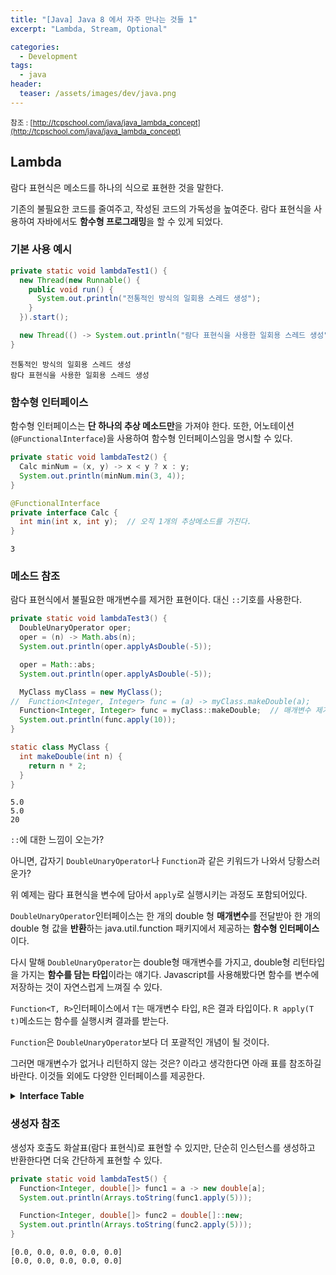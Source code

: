 ```yaml
---
title: "[Java] Java 8 에서 자주 만나는 것들 1"
excerpt: "Lambda, Stream, Optional"

categories:
  - Development
tags:
  - java
header:
  teaser: /assets/images/dev/java.png
---
```


<small>참조 : [http://tcpschool.com/java/java_lambda_concept](http://tcpschool.com/java/java_lambda_concept)</small>

## Lambda

람다 표현식은 메소드를 하나의 식으로 표현한 것을 말한다.

기존의 불필요한 코드를 줄여주고, 작성된 코드의 가독성을 높여준다. 람다 표현식을 사용하여 자바에서도 **함수형 프로그래밍**을 할 수 있게 되었다.

### 기본 사용 예시

```java
private static void lambdaTest1() {
  new Thread(new Runnable() {
    public void run() {
      System.out.println("전통적인 방식의 일회용 스레드 생성");
    }
  }).start();

  new Thread(() -> System.out.println("람다 표현식을 사용한 일회용 스레드 생성")).start();
}
```

```
전통적인 방식의 일회용 스레드 생성
람다 표현식을 사용한 일회용 스레드 생성
```

### 함수형 인터페이스

함수형 인터페이스는 **단 하나의 추상 메소드만**을 가져야 한다. 또한, 어노테이션(`@FunctionalInterface`)을 사용하여 함수형 인터페이스임을 명시할 수 있다.

```java
private static void lambdaTest2() {
  Calc minNum = (x, y) -> x < y ? x : y;
  System.out.println(minNum.min(3, 4));
}

@FunctionalInterface
private interface Calc {
  int min(int x, int y);  // 오직 1개의 추상메소드를 가진다.
}
```

```shell
3
```

### 메소드 참조

람다 표현식에서 불필요한 매개변수를 제거한 표현이다. 대신 `::`기호를 사용한다.

```java
private static void lambdaTest3() {
  DoubleUnaryOperator oper;
  oper = (n) -> Math.abs(n);
  System.out.println(oper.applyAsDouble(-5));

  oper = Math::abs;
  System.out.println(oper.applyAsDouble(-5));

  MyClass myClass = new MyClass();
//  Function<Integer, Integer> func = (a) -> myClass.makeDouble(a);
  Function<Integer, Integer> func = myClass::makeDouble;  // 매개변수 제거
  System.out.println(func.apply(10));
}

static class MyClass {
  int makeDouble(int n) {
    return n * 2;
  }
}
```

```shell
5.0
5.0
20
```

`::`에 대한 느낌이 오는가?

아니면, 갑자기 `DoubleUnaryOperator`나 `Function`과 같은 키워드가 나와서 당황스러운가?

위 예제는 람다 표현식을 변수에 담아서 `apply`로 실행시키는 과정도 포함되어있다.

`DoubleUnaryOperator`인터페이스는 한 개의 double 형 **매개변수**를 전달받아 한 개의 double 형 값을 **반환**하는 java.util.function 패키지에서 제공하는 **함수형 인터페이스**이다.

다시 말해 `DoubleUnaryOperator`는 double형 매개변수를 가지고, double형 리턴타입을 가지는 **함수를 담는 타입**이라는 얘기다. Javascript를 사용해봤다면 함수를 변수에 저장하는 것이 자연스럽게 느껴질 수 있다.

`Function<T, R>`인터페이스에서 `T`는 매개변수 타입, `R`은 결과 타입이다. `R apply(T t)`메소드는 함수를 실행시켜 결과를 받는다.

`Function`은 `DoubleUnaryOperator`보다 더 포괄적인 개념이 될 것이다.

그러면 매개변수가 없거나 리턴하지 않는 것은? 이라고 생각한다면 아래 표를 참조하길 바란다. 이것들 외에도 다양한 인터페이스를 제공한다.

<details>

<summary><strong>Interface Table</strong></summary>

<table style="font-size: 1.25em">
  <tbody>
    <tr>
      <td><code>Supplier</code></td>
      <td>( )</td>
      <td>-></td>
      <td>x</td>
    </tr>
    <tr>
      <td><code>Consumer</code></td>
      <td>x</td>
      <td>-></td>
      <td>( )</td>
    </tr>
    <tr>
      <td><code>Callable</code></td>
      <td>( )</td>
      <td>-></td>
      <td>x throws exception</td>
    </tr>
    <tr>
      <td><code>Runnable</code></td>
      <td>( )</td>
      <td>-></td>
      <td>( )</td>
    </tr>
    <tr>
      <td><code>Function</code></td>
      <td>x</td>
      <td>-></td>
      <td>y</td>
    </tr>
    <tr>
      <td><code>BiFunction</code></td>
      <td>x,y</td>
      <td>-></td>
      <td>z</td>
    </tr>
    <tr>
      <td><code>Predicate</code></td>
      <td>x</td>
      <td>-></td>
      <td>boolean</td>
    </tr>
    <tr>
      <td><code>UnaryOperator</code></td>
      <td>x1</td>
      <td>-></td>
      <td>x2</td>
    </tr>
    <tr>
      <td><code>BinaryOperator</code></td>
      <td>x1,x2</td>
      <td>-></td>
      <td>x3</td>
    </tr>
  </tbody>
</table>

<small>참조 : <a href="https://stackoverflow.com/questions/29945627/java-8-lambda-void-argument">https://stackoverflow.com/questions/29945627/java-8-lambda-void-argument</a></small>

</details>

### 생성자 참조

생성자 호출도 화살표(람다 표현식)로 표현할 수 있지만, 단순히 인스턴스를 생성하고 반환한다면 더욱 간단하게 표현할 수 있다.

```java
private static void lambdaTest5() {
  Function<Integer, double[]> func1 = a -> new double[a];
  System.out.println(Arrays.toString(func1.apply(5)));

  Function<Integer, double[]> func2 = double[]::new;
  System.out.println(Arrays.toString(func2.apply(5)));
}
```

```shell
[0.0, 0.0, 0.0, 0.0, 0.0]
[0.0, 0.0, 0.0, 0.0, 0.0]
```
